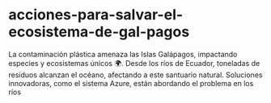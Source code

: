 # acciones-para-salvar-el-ecosistema-de-gal-pagos
La contaminación plástica amenaza las Islas Galápagos, impactando especies y ecosistemas únicos 🌍. Desde los ríos de Ecuador, toneladas de residuos alcanzan el océano, afectando a este santuario natural. Soluciones innovadoras, como el sistema Azure, están abordando el problema en los ríos 
